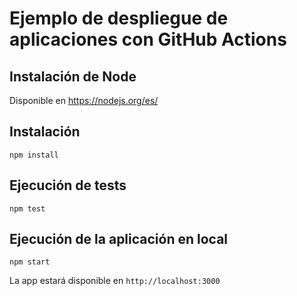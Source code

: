 # Ejemplo de despliegue de aplicaciones con GitHub Actions

## Instalación de Node
Disponible en https://nodejs.org/es/

## Instalación
```
npm install
```

## Ejecución de tests
```
npm test
```

## Ejecución de la aplicación en local
```
npm start
```
La app estará disponible en `http://localhost:3000`

